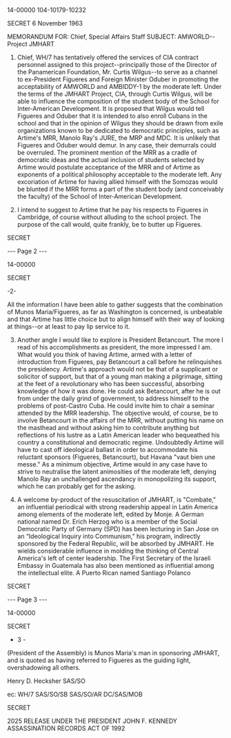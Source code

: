 14-00000
104-10179-10232

SECRET
6 November 1963

MEMORANDUM FOR: Chief, Special Affairs Staff
SUBJECT: AMWORLD--Project JMHART

1. Chief, WH/7 has tentatively offered the services of CIA contract personnel assigned to this project--principally those of the Director of the Panamerican Foundation, Mr. Curtis Wilgus--to serve as a channel to ex-President Figueres and Foreign Minister Oduber in promoting the acceptability of AMWORLD and AMBIDDY-1 by the moderate left. Under the terms of the JMHART Project, CIA, through Curtis Wilgus, will be able to influence the composition of the student body of the School for Inter-American Development. It is proposed that Wilgus would tell Figueres and Oduber that it is intended to also enroll Cubans in the school and that in the opinion of Wilgus they should be drawn from exile organizations known to be dedicated to democratic principles, such as Artime's MRR, Manolo Ray's JURE, the MRP and MDC. It is unlikely that Figueres and Oduber would demur. In any case, their demurrals could be overruled. The prominent mention of the MRR as a cradle of democratic ideas and the actual inclusion of students selected by Artime would postulate acceptance of the MRR and of Artime as exponents of a political philosophy acceptable to the moderate left. Any excoriation of Artime for having allied himself with the Somozas would be blunted if the MRR forms a part of the student body (and conceivably the faculty) of the School of Inter-American Development.

2. I intend to suggest to Artime that he pay his respects to Figueres in Cambridge, of course without alluding to the school project. The purpose of the call would, quite frankly, be to butter up Figueres.

SECRET

--- Page 2 ---

14-00000

SECRET

-2-

All the information I have been able to gather suggests that the combination of Munos Maria/Figueres, as far as Washington is concerned, is unbeatable and that Artime has little choice but to align himself with their way of looking at things--or at least to pay lip service to it.

3. Another angle I would like to explore is President Betancourt. The more I read of his accomplishments as president, the more impressed I am. What would you think of having Artime, armed with a letter of introduction from Figueres, pay Betancourt a call before he relinquishes the presidency. Artime's approach would not be that of a supplicant or solicitor of support, but that of a young man making a pilgrimage, sitting at the feet of a revolutionary who has been successful, absorbing knowledge of how it was done. He could ask Betancourt, after he is out from under the daily grind of government, to address himself to the problems of post-Castro Cuba. He could invite him to chair a seminar attended by the MRR leadership. The objective would, of course, be to involve Betancourt in the affairs of the MRR, without putting his name on the masthead and without asking him to contribute anything but reflections of his lustre as a Latin American leader who bequeathed his country a constitutional and democratic regime. Undoubtedly Artime will have to cast off ideological ballast in order to accommodate his reluctant sponsors (Figueres, Betancourt), but Havana "vaut bien une messe." As a minimum objective, Artime would in any case have to strive to neutralise the latent animosities of the moderate left, denying Manolo Ray an unchallenged ascendancy in monopolizing its support, which he can probably get for the asking.

4. A welcome by-product of the resuscitation of JMHART, is "Combate," an influential periodical with strong readership appeal in Latin America among elements of the moderate left, edited by Monje. A German national named Dr. Erich Herzog who is a member of the Social Democratic Party of Germany (SPD) has been lecturing in San Jose on an “Ideological Inquiry into Communism," his program, indirectly sponsored by the Federal Republic, will be absorbed by JMHART. He wields considerable influence in molding the thinking of Central America's left of center leadership. The First Secretary of the Israeli Embassy in Guatemala has also been mentioned as influential among the intellectual elite. A Puerto Rican named Santiago Polanco

SECRET

--- Page 3 ---

14-00000

SECRET

- 3 -

(President of the Assembly) is Munos Maria's man in sponsoring JMHART, and is quoted as having referred to Figueres as the guiding light, overshadowing all others.

Henry D. Hecksher
SAS/SO

ec: WH/7
SAS/SO/SB
SAS/SO/AR
DC/SAS/MOB

SECRET

2025 RELEASE UNDER THE PRESIDENT JOHN F. KENNEDY ASSASSINATION RECORDS ACT OF 1992
